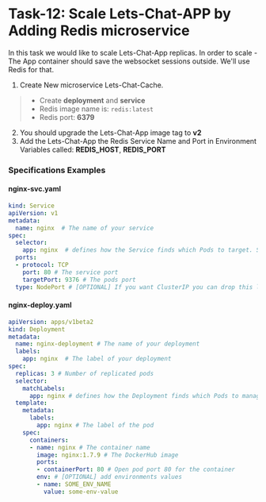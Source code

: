 # Task-12: Scale Lets-Chat-APP by Adding Redis microservice

In this task we would like to scale Lets-Chat-App replicas. In order to scale - The App container should save the websocket sessions outside. We'll use Redis for that.

1. Create New microservice Lets-Chat-Cache. 
  > * Create **deployment** and **service**
  > * Redis image name is: `redis:latest`
  > * Redis port: **6379**
2. You should upgrade the Lets-Chat-App image tag to **v2**
3. Add the Lets-Chat-App the Redis Service Name and Port in Environment Variables called: **REDIS_HOST**, **REDIS_PORT**


### Specifications Examples
#### nginx-svc.yaml
```yaml
kind: Service
apiVersion: v1
metadata:
  name: nginx  # The name of your service
spec:
  selector:
    app: nginx  # defines how the Service finds which Pods to target. Should match labels defined in the Pod template
  ports:
  - protocol: TCP
    port: 80 # The service port
    targetPort: 9376 # The pods port
  type: NodePort # [OPTIONAL] If you want ClusterIP you can drop this line 
```
#### nginx-deploy.yaml
```yaml
apiVersion: apps/v1beta2
kind: Deployment
metadata:
  name: nginx-deployment # The name of your deployment
  labels:
    app: nginx  # The label of your deployment
spec:
  replicas: 3 # Number of replicated pods
  selector:
    matchLabels:
      app: nginx # defines how the Deployment finds which Pods to manage. Should match labels defined in the Pod template
  template:
    metadata:
      labels:
        app: nginx # The label of the pod
    spec:
      containers:
      - name: nginx # The container name
        image: nginx:1.7.9 # The DockerHub image
        ports:
        - containerPort: 80 # Open pod port 80 for the container
        env: # [OPTIONAL] add environments values 
        - name: SOME_ENV_NAME
          value: some-env-value
```

